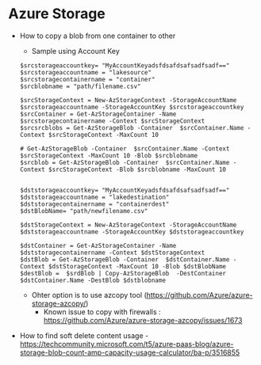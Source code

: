 Azure Storage 
=============

* How to copy a blob from one container to other 
    -   Sample using Account Key 
    ```
    $srcstorageaccountkey= "MyAccountKeyadsfdsafdsafsadfsadf=="
    $srcstorageaccountname = "lakesource"
    $srcstoragecontainername = "container"
    $srcblobname = "path/filename.csv"

    $srcStorageContext = New-AzStorageContext -StorageAccountName $srcstorageaccountname -StorageAccountKey $srcstorageaccountkey
    $srcContainer = Get-AzStorageContainer -Name $srcstoragecontainername -Context $srcStorageContext
    $srcsrcblobs = Get-AzStorageBlob -Container  $srcContainer.Name -Context $srcStorageContext -MaxCount 10

    # Get-AzStorageBlob -Container  $srcContainer.Name -Context $srcStorageContext -MaxCount 10 -Blob $srcblobname
    $srcblob = Get-AzStorageBlob -Container  $srcContainer.Name -Context $srcStorageContext -Blob $srcblobname -MaxCount 10 


    $dststorageaccountkey= "MyAccountKeyadsfdsafdsafsadfsadf=="
    $dststorageaccountname = "lakedestination"
    $dststoragecontainername = "containerdest"
    $dstBlobName= "path/newfilename.csv"

    $dstStorageContext = New-AzStorageContext -StorageAccountName $dststorageaccountname -StorageAccountKey $dststorageaccountkey

    $dstContainer = Get-AzStorageContainer -Name $dststoragecontainername -Context $dstStorageContext
    $dstBlob = Get-AzStorageBlob -Container  $dstContainer.Name -Context $dstStorageContext -MaxCount 10 -Blob $dstBlobName
    $destBlob =  $srdBlob | Copy-AzStorageBlob  -DestContainer $dstContainer.Name -DestBlob $dstblobname
    ```    
    -   Ohter option is to use azcopy tool (https://github.com/Azure/azure-storage-azcopy/)
        -   Known issue to copy with firewalls : https://github.com/Azure/azure-storage-azcopy/issues/1673 

* How to find soft delete content usage - https://techcommunity.microsoft.com/t5/azure-paas-blog/azure-storage-blob-count-amp-capacity-usage-calculator/ba-p/3516855 
